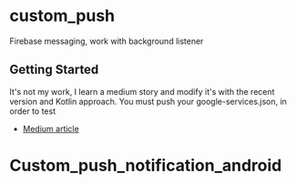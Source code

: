 # custom_push

Firebase messaging, work with background listener

## Getting Started

It's not my work, I learn a medium story and modify it's with the recent version
and Kotlin approach.
You must push your google-services.json, in order to test

- [Medium article](https://medium.com/@demmydwirhamadan/working-well-firebase-cloud-messaging-push-notification-in-flutter-tested-on-android-4eb91f45d45)

# Custom_push_notification_android
